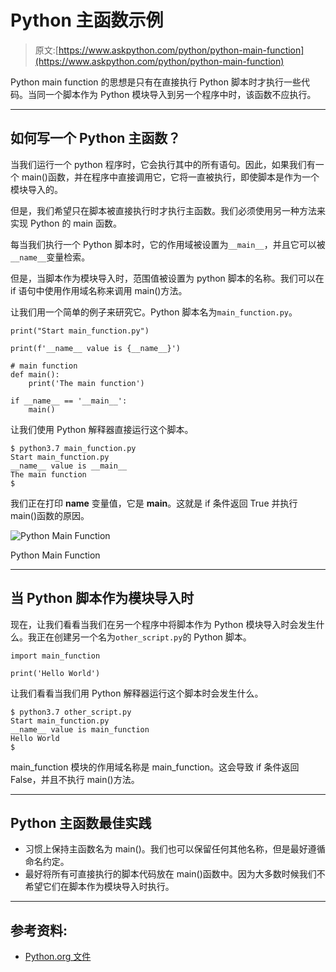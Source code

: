# Python 主函数示例

> 原文:[https://www.askpython.com/python/python-main-function](https://www.askpython.com/python/python-main-function)

Python main function 的思想是只有在直接执行 Python 脚本时才执行一些代码。当同一个脚本作为 Python 模块导入到另一个程序中时，该函数不应执行。

* * *

## 如何写一个 Python 主函数？

当我们运行一个 python 程序时，它会执行其中的所有语句。因此，如果我们有一个 main()函数，并在程序中直接调用它，它将一直被执行，即使脚本是作为一个模块导入的。

但是，我们希望只在脚本被直接执行时才执行主函数。我们必须使用另一种方法来实现 Python 的 main 函数。

每当我们执行一个 Python 脚本时，它的作用域被设置为`__main__`，并且它可以被`__name__`变量检索。

但是，当脚本作为模块导入时，范围值被设置为 python 脚本的名称。我们可以在 if 语句中使用作用域名称来调用 main()方法。

让我们用一个简单的例子来研究它。Python 脚本名为`main_function.py`。

```
print("Start main_function.py")

print(f'__name__ value is {__name__}')

# main function
def main():
    print('The main function')

if __name__ == '__main__':
    main()

```

让我们使用 Python 解释器直接运行这个脚本。

```
$ python3.7 main_function.py 
Start main_function.py
__name__ value is __main__
The main function
$ 

```

我们正在打印 __name__ 变量值，它是 __main__。这就是 if 条件返回 True 并执行 main()函数的原因。

![Python Main Function](../Images/dcb29e96c09dad42c0044768e159d3c5.png)

Python Main Function

* * *

## 当 Python 脚本作为模块导入时

现在，让我们看看当我们在另一个程序中将脚本作为 Python 模块导入时会发生什么。我正在创建另一个名为`other_script.py`的 Python 脚本。

```
import main_function

print('Hello World')

```

让我们看看当我们用 Python 解释器运行这个脚本时会发生什么。

```
$ python3.7 other_script.py 
Start main_function.py
__name__ value is main_function
Hello World
$

```

main_function 模块的作用域名称是 main_function。这会导致 if 条件返回 False，并且不执行 main()方法。

* * *

## Python 主函数最佳实践

*   习惯上保持主函数名为 main()。我们也可以保留任何其他名称，但是最好遵循命名约定。
*   最好将所有可直接执行的脚本代码放在 main()函数中。因为大多数时候我们不希望它们在脚本作为模块导入时执行。

* * *

## 参考资料:

*   [Python.org 文件](https://docs.python.org/3.7/library/__main__.html)